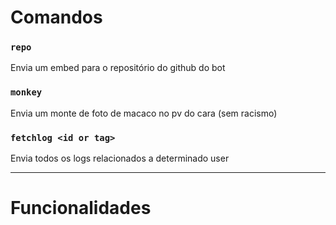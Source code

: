 # Comandos

### `repo` 

Envia um embed para o repositório do github do bot

### `monkey`

Envia um monte de foto de macaco no pv do cara (sem racismo)

### `fetchlog <id or tag>`

Envia todos os logs relacionados a determinado user

---

# Funcionalidades


